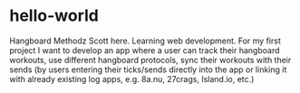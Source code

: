 # hello-world
Hangboard Methodz
Scott here. Learning web development. For my first project I want to develop an app where a user can track their hangboard workouts, use different hangboard protocols, sync their workouts with their sends (by users entering their ticks/sends directly into the app or linking it with already existing log apps, e.g. 8a.nu, 27crags, Island.io, etc.)
